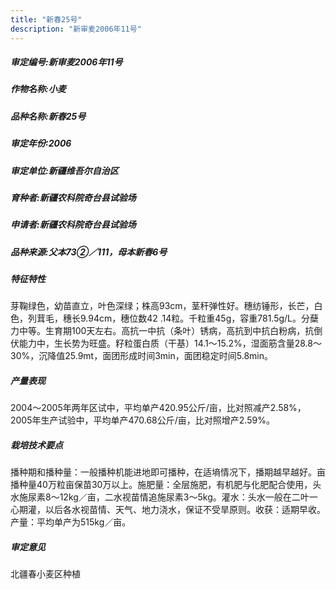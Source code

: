 ```yaml
---
title: "新春25号"
description: "新审麦2006年11号"
---
```

##### 审定编号:新审麦2006年11号

##### 作物名称:小麦

##### 品种名称:新春25号

##### 审定年份:2006

##### 审定单位:新疆维吾尔自治区

##### 育种者:新疆农科院奇台县试验场

##### 申请者:新疆农科院奇台县试验场

##### 品种来源:父本73②／111，母本新春6号

##### 特征特性
芽鞠绿色，幼苗直立，叶色深绿；株高93cm，茎秆弹性好。穗纺锤形，长芒，白色，列茸毛，穗长9.94cm，穗位数42 .14粒。千粒重45g，容重781.5g/L。分蘖力中等。生育期100天左右。高抗一中抗（条叶）锈病，高抗到中抗白粉病，抗倒伏能力中，生长势为旺盛。籽粒蛋白质（干基）14.1～15.2%，湿面筋含量28.8～30%，沉降值25.9mt，面团形成时间3min，面团稳定时间5.8min。

##### 产量表现
2004～2005年两年区试中，平均单产420.95公斤/亩，比对照减产2.58%，2005年生产试验中，平均单产470.68公斤/亩，比对照增产2.59%。

##### 栽培技术要点
播种期和播种量：一般播种机能进地即可播种，在适墒情况下，播期越早越好。亩播种量40万粒亩保苗30万以上。施肥量：全层施肥，有机肥与化肥配合使用，头水施尿素8～12kg／亩，二水视苗情追施尿素3～5kg。灌水：头水一般在二叶一心期灌，以后各水视苗情、天气、地力浇水，保证不受旱原则。收获：适期早收。产量：平均单产为515kg／亩。

##### 审定意见
北疆春小麦区种植
